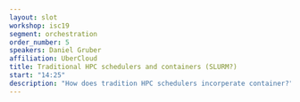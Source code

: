 ```yaml
---
layout: slot
workshop: isc19
segment: orchestration
order_number: 5
speakers: Daniel Gruber
affiliation: UberCloud
title: Traditional HPC schedulers and containers (SLURM?)
start: "14:25"
description: "How does tradition HPC schedulers incorperate container?"
---
```

